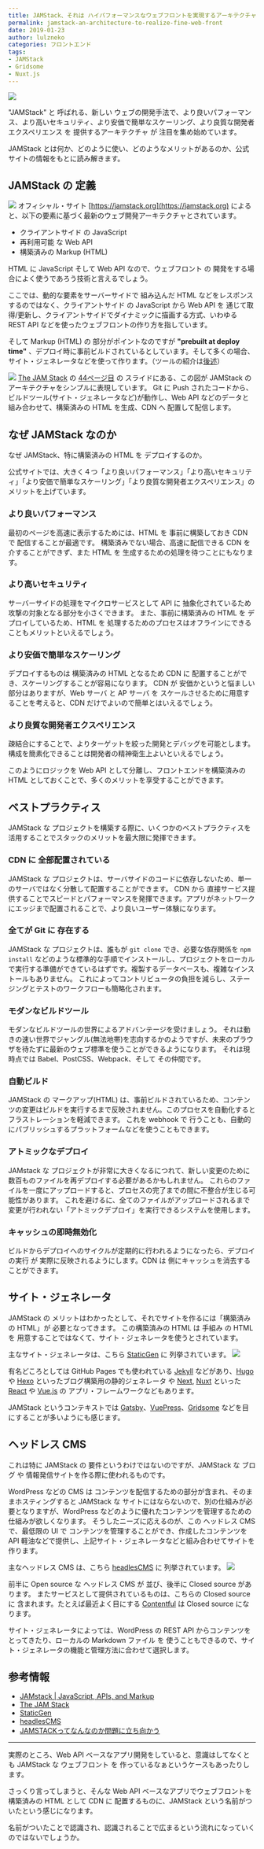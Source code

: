 ```yaml
---
title: JAMStack、それは ハイパフォーマンスなウェブフロントを実現するアーキテクチャ
permalink: jamstack-an-architecture-to-realize-fine-web-front
date: 2019-01-23
author: lulzneko
categories: フロントエンド
tags:
- JAMStack
- Gridsome
- Nuxt.js
---
```


![](/articles/assets/lulzneko/serverless/jamstack.jpg)

"JAMStack" と 呼ばれる、新しい ウェブの開発手法で、より良いパフォーマンス、より高いセキュリティ、より安価で簡単なスケーリング、より良質な開発者エクスペリエンス を 提供するアーキテクチャ が 注目を集め始めています。

JAMStack とは何か、どのように使い、どのようなメリットがあるのか、公式サイトの情報をもとに読み解きます。


## JAMStack の 定義
![](/articles/assets/lulzneko/serverless/jamstack/01.png)
オフィシャル・サイト [https://jamstack.org](https://jamstack.org) によると、以下の要素に基づく最新のウェブ開発アーキテクチャとされています。
- クライアントサイド の JavaScript
- 再利用可能 な Web API
- 構築済みの Markup (HTML)

HTML に JavaScript そして Web API なので、ウェブフロント の 開発をする場合によく使うであろう技術と言えるでしょう。

ここでは、動的な要素をサーバーサイドで 組み込んだ HTML などをレスポンスするのではなく、クライアントサイド の JavaScript から Web API を 通じて取得/更新し、クライアントサイドでダイナミックに描画する方式、いわゆる REST API などを使ったウェブフロントの作り方を指しています。

そして Markup (HTML) の 部分がポイントなのですが **"prebuilt at deploy time"** 、デプロイ時に事前ビルドされているとしています。そして多くの場合、サイト・ジェネレータなどを使って作ります。（ツールの紹介は[後述](#サイト・ジェネレータ)）

![](/articles/assets/lulzneko/serverless/jamstack/02.png)
[The JAM Stack](https://speakerdeck.com/biilmann/the-jam-stack) の [44ページ目](https://speakerdeck.com/biilmann/the-jam-stack?slide=44) の スライドにある、この図が JAMStack の アーキテクチャをシンプルに表現しています。
Git に Push されたコードから、ビルドツール(サイト・ジェネレータなど)が動作し、Web API などのデータと組み合わせて、構築済みの HTML を生成、CDN へ 配置して配信します。


## なぜ JAMStack なのか
なぜ JAMStack、特に構築済みの HTML を デプロイするのか。

公式サイトでは、大きく４つ「より良いパフォーマンス」「より高いセキュリティ」「より安価で簡単なスケーリング」「より良質な開発者エクスペリエンス」の メリットを上げています。

### より良いパフォーマンス
最初のページを高速に表示するためには、HTML を 事前に構築しておき CDN で 配信することが最適です。
構築済みでない場合、高速に配信できる CDN を 介することができず、また HTML を 生成するための処理を待つことにもなります。

### より高いセキュリティ
サーバーサイドの処理をマイクロサービスとして API に 抽象化されているため攻撃の対象となる部分を小さくできます。
また、事前に構築済みの HTML を デプロイしているため、HTML を 処理するためのプロセスはオフラインにできることもメリットといえるでしょう。

### より安価で簡単なスケーリング
デプロイするものは 構築済みの HTML となるため CDN に 配置することができ、スケーリングすることが容易になります。
CDN が 安価かというと悩ましい部分はありますが、Web サーバ と AP サーバ を スケールさせるために用意することを考えると、CDN だけでよいので簡単とはいえるでしょう。

### より良質な開発者エクスペリエンス
疎結合にすることで、よりターゲットを絞った開発とデバッグを可能とします。
構成を簡素化できることは開発者の精神衛生上よいといえるでしょう。


このようにロジックを Web API として分離し、フロントエンドを構築済みの HTML としておくことで、多くのメリットを享受することができます。


## ベストプラクティス
JAMStack な プロジェクトを構築する際に、いくつかのベストプラクティスを活用することでスタックのメリットを最大限に発揮できます。

### CDN に 全部配置されている
JAMStack な プロジェクトは、サーバサイドのコードに依存しないため、単一のサーバではなく分散して配置することができます。
CDN から 直接サービス提供することでスピードとパフォーマンスを発揮できます。アプリがネットワークにエッジまで配置されることで、より良いユーザー体験になります。

### 全てが Git に 存在する
JAMStack な プロジェクトは、誰もが `git clone` でき、必要な依存関係を `npm install` などのような標準的な手順でインストールし、プロジェクトをローカルで実行する準備ができているはずです。複製するデータベースも、複雑なインストールもありません。
これによってコントリビュータの負担を減らし、ステージングとテストのワークフローも簡略化されます。

### モダンなビルドツール
モダンなビルドツールの世界によるアドバンテージを受けましょう。
それは動きの速い世界でジャングル(無法地帯)を志向するかのようですが、未来のブラウザを待たずに最新のウェブ標準を使うことができるようになります。
それは現時点では Babel、PostCSS、Webpack、そして その仲間です。

### 自動ビルド
JAMStack の マークアップ(HTML) は、事前ビルドされているため、コンテンツの変更はビルドを実行するまで反映されません。このプロセスを自動化するとフラストレーションを軽減できます。
これを webhook で 行うことも、自動的にパブリッシュするプラットフォームなどを使うこともできます。

### アトミックなデプロイ
JAMstack な プロジェクトが非常に大きくなるにつれて、新しい変更のために数百ものファイルを再デプロイする必要があるかもしれません。 これらのファイルを一度にアップロードすると、プロセスの完了までの間に不整合が生じる可能性があります。 これを避けるに、全てのファイルがアップロードされるまで変更が行われない「アトミックデプロイ」を実行できるシステムを使用します。

### キャッシュの即時無効化
ビルドからデプロイへのサイクルが定期的に行われるようになったら、デプロイの実行 が 実際に反映されるようにします。CDN は 側にキャッシュを消去することができます。


## サイト・ジェネレータ
JAMStack の メリットはわかったとして、それでサイトを作るには「構築済み の HTML」が 必要となってきます。
この構築済みの HTML は 手組み の HTML を 用意することではなくて、サイト・ジェネレータを使うとされています。

主なサイト・ジェネレータは、こちら [StaticGen](https://www.staticgen.com/) に 列挙されています。
![](/articles/assets/lulzneko/serverless/jamstack/03.png)

有名どころとしては GitHub Pages でも使われている [Jekyll](https://jekyllrb.com/) などがあり、[Hugo](https://gohugo.io/) や [Hexo](https://hexo.io/) といったブログ構築用の静的ジェネレータ や [Next](https://nextjs.org/), [Nuxt](https://nuxtjs.org/) といった [React](https://reactjs.org/) や [Vue.js](https://jp.vuejs.org/index.html) の アプリ・フレームワークなどもあります。

JAMStack というコンテキストでは [Gatsby](https://www.gatsbyjs.org/)、[VuePress](https://vuepress.vuejs.org/)、[Gridsome](https://gridsome.org/) などを目にすることが多いようにも感じます。


## ヘッドレス CMS
これは特に JAMStack の 要件というわけではないのですが、JAMStack な ブログ や 情報発信サイトを作る際に使われるものです。

WordPress などの CMS は コンテンツを配信するための部分が含まれ、そのままホスティングすると JAMStack な サイトにはならないので、別の仕組みが必要となりますが、WordPress などのように優れたコンテンツを管理するための仕組みが欲しくなります。
そうしたニーズに応えるのが、この ヘッドレス CMS で、最低限の UI で コンテンツを管理することができ、作成したコンテンツを API 軽油などで提供し、上記サイト・ジェネレータなどと組み合わせてサイトを作ります。

主なヘッドレス CMS は、こちら [headlesCMS](https://headlesscms.org/) に 列挙されています。
![](/articles/assets/lulzneko/serverless/jamstack/04.png)

前半に Open source な ヘッドレス CMS が 並び、後半に Closed source があります。
またサービスとして提供されているものは、こちらの Closed source に 含まれます。たとえば最近よく目にする [Contentful](https://www.contentful.com/) は Closed source になります。

サイト・ジェネレータによっては、WordPress の REST API からコンテンツをとってきたり、ローカルの Markdown ファイル を 使うこともできるので、サイト・ジェネレータの機能と管理方法に合わせて選択します。


## 参考情報
- [JAMstack | JavaScript, APIs, and Markup](https://jamstack.org/)
- [The JAM Stack](https://speakerdeck.com/biilmann/the-jam-stack)
- [StaticGen](https://www.staticgen.com/)
- [headlesCMS](https://headlesscms.org/)
- [JAMSTACKってなんなのか問題に立ち向かう](https://slides.com/masayakazama/what-is-jamstack)


----
実際のところ、Web API ベースなアプリ開発をしていると、意識はしてなくとも JAMStack な ウェブフロント を 作っているなぁというケースもあったりします。

さっくり言ってしまうと、そんな Web API ベースなアプリでウェブフロントを構築済みの HTML として CDN に 配置するものに、JAMStack という名前がついたという感じになります。

名前がついたことで認識され、認識されることで広まるという流れになっていくのではないでしょうか。
